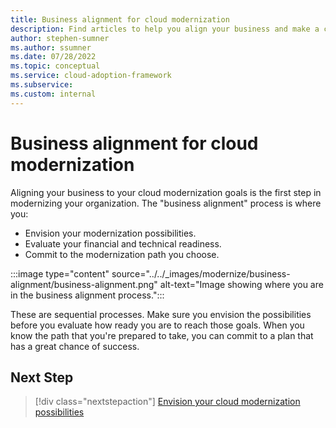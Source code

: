 ```yaml
---
title: Business alignment for cloud modernization
description: Find articles to help you align your business and make a commitment toward your modernization effort.
author: stephen-sumner
ms.author: ssumner
ms.date: 07/28/2022
ms.topic: conceptual
ms.service: cloud-adoption-framework
ms.subservice:
ms.custom: internal
---
```


# Business alignment for cloud modernization

Aligning your business to your cloud modernization goals is the first step in modernizing your organization. The "business alignment" process is where you:

- Envision your modernization possibilities.
- Evaluate your financial and technical readiness.
- Commit to the modernization path you choose.

:::image type="content" source="../../_images/modernize/business-alignment/business-alignment.png" alt-text="Image showing where you are in the business alignment process.":::

These are sequential processes. Make sure you envision the possibilities before you evaluate how ready you are to reach those goals. When you know the path that you're prepared to take, you can commit to a plan that has a great chance of success.

## Next Step

>[!div class="nextstepaction"]
> [Envision your cloud modernization possibilities](envision-cloud-modernization.md)
